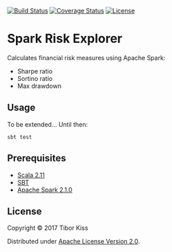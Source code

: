 [![Build Status](https://api.travis-ci.org/tibkiss/spark-risk-explorer.svg?branch=master)](https://travis-ci.org/tibkiss/spark-risk-explorer)
[![Coverage Status](https://coveralls.io/repos/github/tibkiss/spark-risk-explorer/badge.svg?branch=master)](https://coveralls.io/github/tibkiss/spark-risk-explorer?branch=master)
[![License](https://img.shields.io/badge/License-Apache%202.0-blue.svg)](https://opensource.org/licenses/Apache-2.0)

# Spark Risk Explorer

Calculates financial risk measures using Apache Spark:
 * Sharpe ratio
 * Sortino ratio
 * Max drawdown

## Usage
To be extended... Until then:

```sbt test```

## Prerequisites

 - [Scala 2.11](https://www.scala-lang.org/)
 - [SBT](www.scala-sbt.org/) 
 - [Apache Spark 2.1.0](http://spark.apache.org/)


## License

Copyright © 2017 Tibor Kiss

Distributed under [Apache License Version 2.0](http://www.apache.org/licenses/).
